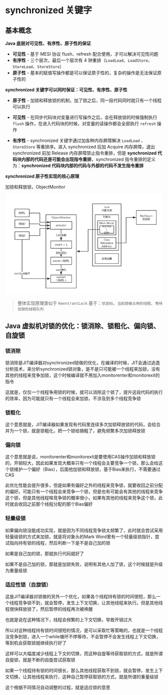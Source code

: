 # synchronized 关键字

## 基本概念

**Java 底层对可见性、有序性、原子性的保证**

- **可见性** - 基于 MESI 协议 flush、refresh 配合使用，才可以解决可见性问题
- **有序性** - 三个层次，最后一个层次有 4 钟重排（`LoadLoad`、`LoadStore`、`StoreLoad`、`StoreStore`）
- **原子性** - 基本的赋值写操作都是可以保证原子性的，复杂的操作是无法保证原子性的



**synchronized 关键字可以同时保证：可见性、有序性、原子性**

- **原子性** - 加锁和释放锁的机制，加了锁之后，同一段代码同时就只有一个线程可以执行

- **可见性** - 在同步代码块对变量进行写操作之后，会在释放锁的时候强制执行 `flush` 操作，在进入代码块的时候，对变量的读操作都会全部执行 `refresh` 操作

- **有序性** - synchronized 关键字通过加各种内存屏障解决 `LoadLoad` 、`StoreStore` 等重排序。进入 synchronized 后加 Acquire 内存屏障，退出 synchronized 前加 Release 内存屏障禁止指令重排，但是 **synchronized 代码块内部的代码还是可能会出现指令重排**，synchronized 指令重排的定义为：**synchronized 代码块内部的代码与外部的代码不发生指令重排**



**synchronized 原子性实现的核心原理**

加锁和释放锁，ObjectMonitor

![20_synchronized细化底层原理](images/20_synchronized%E7%BB%86%E5%8C%96%E5%BA%95%E5%B1%82%E5%8E%9F%E7%90%86.jpg)

> 整体实现原理类似于 `ReentrantLock` 基于：`状态码`、`当前锁被占用的线程`、`等待加锁的线程队列`



## Java 虚拟机对锁的优化：锁消除、锁粗化、偏向锁、自旋锁

### 锁消除

锁消除是JIT编译器对synchronized锁做的优化，在编译的时候，JIT会通过逃逸分析技术，来分析synchronized锁对象，是不是只可能被一个线程来加锁，没有其他的线程来竞争加锁，这个时候编译就不用加入monitorenter和monitorexit的指令

这就是，仅仅一个线程争用锁的时候，就可以消除这个锁了，提升这段代码的执行的效率，因为可能就只有一个线程会来加锁，不涉及到多个线程竞争锁

### 锁粗化

这个意思就是，JIT编译器如果发现有代码里连续多次加锁释放锁的代码，会给合并为一个锁，就是锁粗化，把一个锁给搞粗了，避免频繁多次加锁释放锁

### 偏向锁

这个意思就是说，monitorenter和monitorexit是要使用CAS操作加锁和释放锁的，开销较大，因此如果发现大概率只有一个线程会主要竞争一个锁，那么会给这个锁维护一个偏好（Bias），后面他加锁和释放锁，基于Bias来执行，不需要通过CAS

此优化性能会提升很多，但是如果有偏好之外的线程来竞争锁，就要收回之前分配的偏好。可能只有一个线程会来竞争一个锁，但是也有可能会有其他的线程来竞争这个锁，但是其他线程唉竞争锁的概率很小，如果有其他的线程来竞争这个锁，此时就会收回之前那个线程分配的那个Bias偏好

### 轻量级锁

如果偏向锁没能成功实现，就是因为不同线程竞争锁太频繁了，此时就会尝试采用轻量级锁的方式来加锁，就是将对象头的Mark Word里有一个轻量级锁指针，尝试指向持有锁的线程，然后判断一下是不是自己加的锁

如果是自己加的锁，那就执行代码就好了

如果不是自己加的锁，那就是加锁失败，说明有其他人加了锁，这个时候就是升级为重量级锁

### 适应性锁（自旋锁）

这是JIT编译器对锁做的另外一个优化，如果各个线程持有锁的时间很短，那么一个线程竞争锁不到，就会暂停，发生上下文切换，让其他线程来执行。但是其他线程很快释放锁了，然后暂停的线程再次被唤醒

也就是说在这种情况下，线程会频繁的上下文切换，导致开销过大

所以对这种线程持有锁时间很短的情况，是可以采取忙等策略的，也就是一个线程没竞争到锁，进入一个while循环不停等待，不会暂停不会发生线程上下文切换，等到机会获取锁就继续执行好了

这样可以大幅度减少线程上下文的切换，而这种自旋等待获取锁的方式，就是所谓自旋锁，就是不断的自旋尝试获取锁

如果一个线程持有锁的时间很长，那么其他线程获取不到锁，就会暂停，发生上下文切换，让其他线程来执行，这种自己暂停获取锁的方式，就是所谓的重量级锁

这个根据不同情况自动调整的过程，就是适应锁的意思